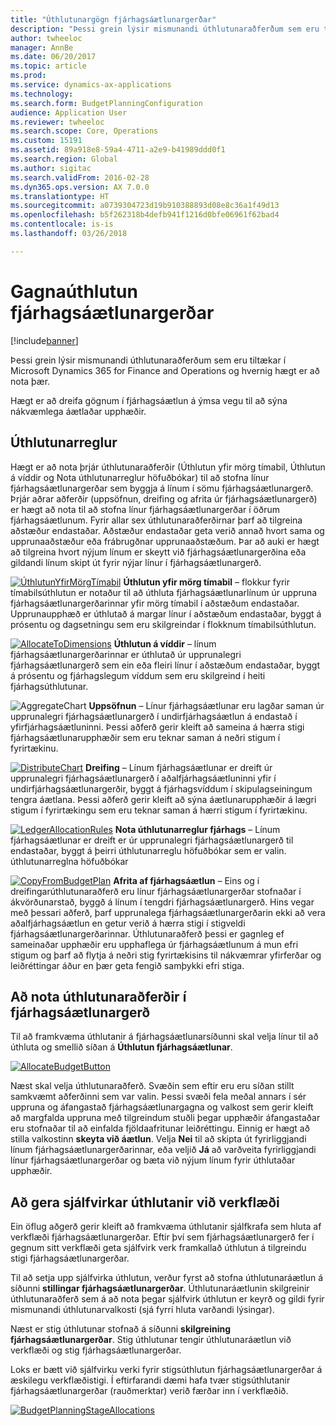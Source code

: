 ```yaml
---
title: "Úthlutunargögn fjárhagsáætlunargerðar"
description: "Þessi grein lýsir mismunandi úthlutunaraðferðum sem eru tiltækar í Microsoft Dynamics 365 for Finance and Operations og hvernig hægt er að nota þær."
author: twheeloc
manager: AnnBe
ms.date: 06/20/2017
ms.topic: article
ms.prod: 
ms.service: dynamics-ax-applications
ms.technology: 
ms.search.form: BudgetPlanningConfiguration
audience: Application User
ms.reviewer: twheeloc
ms.search.scope: Core, Operations
ms.custom: 15191
ms.assetid: 89a918e8-59a4-4711-a2e9-b41989ddd0f1
ms.search.region: Global
ms.author: sigitac
ms.search.validFrom: 2016-02-28
ms.dyn365.ops.version: AX 7.0.0
ms.translationtype: HT
ms.sourcegitcommit: a0739304723d19b910388893d08e8c36a1f49d13
ms.openlocfilehash: b5f262318b4defb941f1216d0bfe06961f62bad4
ms.contentlocale: is-is
ms.lasthandoff: 03/26/2018

---
```


# <a name="budget-planning-data-allocation"></a>Gagnaúthlutun fjárhagsáætlunargerðar

[!include[banner](../includes/banner.md)]


Þessi grein lýsir mismunandi úthlutunaraðferðum sem eru tiltækar í Microsoft Dynamics 365 for Finance and Operations og hvernig hægt er að nota þær.  

Hægt er að dreifa gögnum í fjárhagsáætlun á ýmsa vegu til að sýna nákvæmlega áætlaðar upphæðir.

## <a name="allocation-methods"></a>Úthlutunarreglur
Hægt er að nota þrjár úthlutunaraðferðir (Úthlutun yfir mörg tímabil, Úthlutun á víddir og Nota úthlutunarreglur höfuðbókar) til að stofna línur fjárhagsáætlunargerðar sem byggja á línum í sömu fjárhagsáætlunargerð. Þrjár aðrar aðferðir (uppsöfnun, dreifing og afrita úr fjárhagsáætlunargerð) er hægt að nota til að stofna línur fjárhagsáætlunargerðar í öðrum fjárhagsáætlunum. Fyrir allar sex úthlutunaraðferðirnar þarf að tilgreina aðstæður endastaðar. Aðstæður endastaðar geta verið annað hvort sama og upprunaaðstæður eða frábrugðnar upprunaaðstæðum. Þar að auki er hægt að tilgreina hvort nýjum línum er skeytt við fjárhagsáætlunargerðina eða gildandi línum skipt út fyrir nýjar línur í fjárhagsáætlunargerð.

[![ÚthlutunYfirMörgTímabil](./media/allocateacrossperiods-300x259.png)](./media/allocateacrossperiods.png)
**Úthlutun yfir mörg tímabil** – flokkur fyrir tímabilsúthlutun er notaður til að úthluta fjárhagsáætlunarlínum úr uppruna fjárhagsáætlunargerðarinnar yfir mörg tímabil í aðstæðum endastaðar. Upprunaupphæð er úthlutað á margar línur í aðstæðum endastaðar, byggt á prósentu og dagsetningu sem eru skilgreindar í flokknum tímabilsúthlutun.         

[![AllocateToDimensions](./media/allocatetodimensions.jpg)](./media/allocatetodimensions.jpg)
**Úthlutun á víddir** – línum fjárhagsáætlunargerðarinnar er úthlutað úr  upprunalegri fjárhagsáætlunargerð sem ein eða fleiri línur í aðstæðum endastaðar, byggt á prósentu og fjárhagslegum víddum sem eru skilgreind í heiti fjárhagsúthlutunar.           

![AggregateChart](./media/aggregatechart-300x230.png)
**Uppsöfnun** – Línur fjárhagsáætlunar eru lagðar saman úr upprunalegri fjárhagsáætlunargerð í undirfjárhagsáætlun á endastað í yfirfjárhagsáætluninni. Þessi aðferð gerir kleift að sameina á hærra stigi fjárhagsáætlunarupphæðir sem eru teknar saman á neðri stigum í fyrirtækinu.          

[![DistributeChart](./media/distributechart-300x230.png)](./media/distributechart.png)
**Dreifing** – Línum fjárhagsáætlunar er dreift úr upprunalegri fjárhagsáætlunargerð í aðalfjárhagsáætluninni yfir í undirfjárhagsáætlunargerðir, byggt á fjárhagsvíddum í skipulagseiningum tengra áætlana. Þessi aðferð gerir kleift að sýna áætlunarupphæðir á lægri stigum í fyrirtækingu sem eru teknar saman á hærri stigum í fyrirtækinu.           

[![LedgerAllocationRules](./media/ledgerallocationrules-300x202.png)](./media/ledgerallocationrules.png)
**Nota úthlutunarreglur fjárhags** – Línum fjárhagsáætlunar er dreift er úr upprunalegri fjárhagsáætlunargerð til endastaðar, byggt á þeirri úthlutunarreglu höfuðbókar sem er valin. úthlutunarreglna höfuðbókar 

[![CopyFromBudgetPlan](./media/copyfrombudgetplan-187x300.png)](./media/copyfrombudgetplan.png)
**Afrita af fjárhagsáætlun** – Eins og í dreifingarúthlutunaraðferð eru línur fjárhagsáætlunargerðar stofnaðar í ákvörðunarstað, byggð á línum í tengdri fjárhagsáætlunargerð. Hins vegar með þessari aðferð, þarf upprunalega fjárhagsáætlunargerðarin ekki að vera aðalfjárhagsáætlun en getur verið á hærra stigi í stigveldi fjárhagsáætlunargerðarinnar. Úthlutunaraðferð þessi er gagnleg ef sameinaðar upphæðir eru upphaflega úr fjárhagsáætlunum á mun efri stigum og þarf að flytja á neðri stig fyrirtækisins til  nákvæmrar yfirferðar og leiðréttingar áður en þær geta fengið samþykki efri stiga.          

## <a name="using-allocation-methods-in-a-budget-plan"></a>Að nota úthlutunaraðferðir í fjárhagsáætlunargerð
Til að framkvæma úthlutanir á fjárhagsáætlunarsíðunni skal velja línur til að úthluta og smellið síðan á **Úthlutun fjárhagsáætlunar**.

[![AllocateBudgetButton](./media/allocatebudgetbutton-300x84.png)](./media/allocatebudgetbutton.png) 

Næst skal velja úthlutunaraðferð. Svæðin sem eftir eru eru síðan stillt samkvæmt aðferðinni sem var valin. Þessi svæði fela meðal annars í sér uppruna og áfangastað fjárhagsáætlunargagna og valkost sem gerir kleift að margfalda uppruna með tilgreindum stuðli þegar upphæðir áfangastaðar eru stofnaðar til að einfalda fjöldaafritunar leiðréttingu. Einnig er hægt að stilla valkostinn **skeyta við áætlun**. Velja **Nei** til að skipta út fyrirliggjandi línum fjárhagsáætlunargerðarinnar, eða veljið **Já** að varðveita fyrirliggjandi línur fjárhagsáætlunargerðar og bæta við nýjum línum fyrir úthlutaðar upphæðir.

## <a name="automating-allocations-during-a-workflow"></a>Að gera sjálfvirkar úthlutanir við verkflæði
Ein öflug aðgerð gerir kleift að framkvæma úthlutanir sjálfkrafa sem hluta af verkflæði fjárhagsáætlunargerðar. Eftir því sem fjárhagsáætlunargerð fer í gegnum sitt verkflæði geta sjálfvirk verk framkallað úthlutun á tilgreindu stigi fjárhagsáætlunargerðar. 

Til að setja upp sjálfvirka úthlutun, verður fyrst að stofna úthlutunaráætlun á síðunni **stillingar fjárhagsáætlunargerðar**. Úthlutunaráætlunin skilgreinir úthlutunaraðferð sem á að nota þegar sjálfvirk úthlutun er keyrð og gildi fyrir mismunandi úthlutunarvalkosti (sjá fyrri hluta varðandi lýsingar). 

Næst er stig úthlutunar stofnað á síðunni **skilgreining fjárhagsáætlunargerðar**. Stig úthlutunar tengir úthlutunaráætlun við verkflæði og stig fjárhagsáætlunargerðar. 

Loks er bætt við sjálfvirku verki fyrir stigsúthlutun fjárhagsáætlunargerðar á æskilegu verkflæðistigi. Í eftirfarandi dæmi hafa tvær stigsúthlutanir fjárhagsáætlunargerðar (rauðmerktar) verið færðar inn í verkflæðið.

[![BudgetPlanningStageAllocations](./media/budgetplanningstageallocations-300x300.png)](./media/budgetplanningstageallocations.png)





